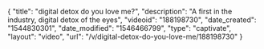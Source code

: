 {
    "title": "digital detox do you love me?",
    "description": "A first in the industry, digital detox of the eyes",
    "videoid": "188198730",
    "date_created": "1544830301",
    "date_modified": "1546466799",
    "type": "captivate",
    "layout": "video",
    "url": "\/v\/digital-detox-do-you-love-me\/188198730"
}